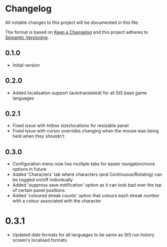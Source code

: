 # Changelog
All notable changes to this project will be documented in this file.

The format is based on [Keep a Changelog](http://keepachangelog.com/en/1.0.0/)
and this project adheres to [Semantic Versioning](http://semver.org/spec/v2.0.0.html).

## 0.1.0
- Initial version

## 0.2.0
- Added localisation support (autotranslated) for all StS base game languages

## 0.2.1
- Fixed issue with hitbox size/locations for resizable panel
- Fixed issue with cursor overrides changing when the mouse was being held when they shouldn't

## 0.3.0
- Configuration menu now has multiple tabs for easier navigation/more options in future
- Added 'Characters' tab where characters (and Continuous/Rotating) can be toggled on/off individually 
- Added 'suppress save notification' option as it can look bad over the top of certain panel positions
- Added 'coloured streak counts' option that colours each streak number with a colour associated with the character

# 0.3.1
- Updated date formats for all languages to be same as StS run history screen's localised formats